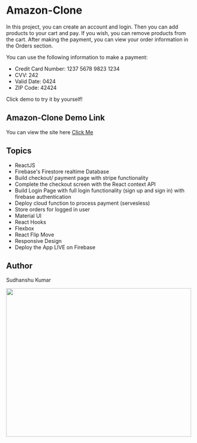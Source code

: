 # Amazon-Clone

In this project, you can create an account and login. Then you can add products to your cart and pay. If you wish, you can remove products from the cart. After making the payment, you can view your order information in the Orders section.

You can use the following information to make a payment:
- Credit Card Number: 1237 5678 9823 1234
- CVV: 242
- Valid Date: 0424
- ZIP Code: 42424

Click demo to try it by yourself!

## Amazon-Clone Demo Link

You can view the site here
[Click Me](https://amazon-clone-fmy5.onrender.com/)

## Topics

- ReactJS
- Firebase's Firestore realtime Database
- Build checkout/ payment page with stripe functionality
- Complete the checkout screen with the React context API
- Build Login Page with full login functionality (sign up and sign in) with firebase authentication
- Deploy cloud function to process payment (servesless)
- Store orders for logged in user
- Material UI
- React Hooks
- Flexbox
- React Flip Move
- Responsive Design
- Deploy the App LIVE on Firebase



## Author

Sudhanshu Kumar

<img src="src/images/screshot.png"  width= 500px height= 400px>
